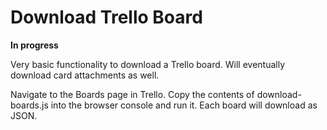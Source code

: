 # Download Trello Board
**In progress**

Very basic functionality to download a Trello board. Will eventually download card attachments as well.

Navigate to the Boards page in Trello. Copy the contents of download-boards.js into the browser console and run it. Each board will download as JSON.
